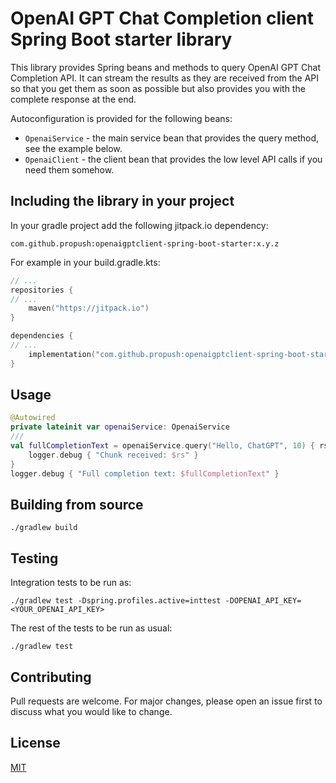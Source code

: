# OpenAI GPT Chat Completion client Spring Boot starter library

This library provides Spring beans and methods to query OpenAI GPT Chat Completion API.
It can stream the results as they are received from the API so that you
get them as soon as possible but also provides you with the complete response
at the end.

Autoconfiguration is provided for the following beans:

- ```OpenaiService``` - the main service bean that provides the query method, see the example below.
- ```OpenaiClient``` - the client bean that provides the low level API calls if you need them somehow.

## Including the library in your project

In your gradle project add the following jitpack.io dependency:

```
com.github.propush:openaigptclient-spring-boot-starter:x.y.z
```

For example in your build.gradle.kts:

```kotlin
// ...
repositories {
// ...
    maven("https://jitpack.io")
}

dependencies {
// ...
    implementation("com.github.propush:openaigptclient-spring-boot-starter:x.y.z")
}

```

## Usage

```kotlin
@Autowired
private lateinit var openaiService: OpenaiService
///
val fullCompletionText = openaiService.query("Hello, ChatGPT", 10) { rs ->
    logger.debug { "Chunk received: $rs" }
}
logger.debug { "Full completion text: $fullCompletionText" }
```

## Building from source

```
./gradlew build
```

## Testing

Integration tests to be run as:

```
./gradlew test -Dspring.profiles.active=inttest -DOPENAI_API_KEY=<YOUR_OPENAI_API_KEY> 
```

The rest of the tests to be run as usual:

```
./gradlew test
```

## Contributing

Pull requests are welcome. For major changes, please open an issue first to discuss what you would like to change.

## License

[MIT](https://choosealicense.com/licenses/mit/)
